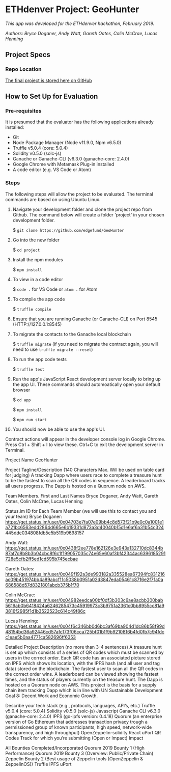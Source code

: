 # ETHdenver Project: GeoHunter
_This app was developed for the ETHdenver hackathon, February 2019._

_Authors: Bryce Doganer, Andy Watt, Gareth Oates, Colin McCrae, Lucas Henning_


## Project Specs
### Repo Location
[The final project is stored here on GitHub](https://github.com/edgefund/GeoHunter "GitHub - ETHdenver Project: GeoHunter")



## How to Set Up for Evaluation
### Pre-requisites
 It is presumed that the evaluator has the following applications already installed:

+ Git
+ Node Package Manager (Node v11.9.0, Npm v6.5.0)
+ Truffle v5.0.4 (core: 5.0.4)
+ Solidity v0.5.0 (solc-js)
+ Ganache or Ganache-CLI (v6.3.0 (ganache-core: 2.4.0)
+ Google Chrome with Metamask Plug-in installed
+ A code editor (e.g. VS Code or Atom)

### Steps
The following steps will allow the project to be evaluated. The terminal commands are based on using Ubuntu Linux.

1. Navigate your development folder and clone the project repo from Github. The command below will create a folder 'project' in your chosen development folder. 

   $ `git clone https://github.com/edgefund/GeoHunter`
   
2. Go into the new folder 

   $ `cd project`

3. Install the npm modules

   $ `npm install`

4. To view in a code editor 

   $ `code .` for VS Code or `atom .` for Atom

5. To compile the app code

   $ `truffle compile`

6. Ensure that you are running Ganache (or Ganache-CLI) on Port 8545 (HTTP://127.0.0.1:8545)

7. To migrate the contacts to the Ganache local blockchain

   $ `truffle migrate` (if you need to migrate the contract again, you will  need to use `truffle migrate --reset`)

8. To run the app code tests

   $ `truffle test`

9. Run the app's JavaScript React development server locally to bring up the app UI. These commands should automoatically open your default browser

   $ `cd app`

   $ `npm install`
   
   $ `npm run start`

11. You should now be able to use the app's UI. 

Contract actions will appear in the developer console log in Google Chrome. Press Ctrl + Shift + I to view these. Ctrl+C to exit the development server in Terminal.


Project Name
GeoHunter

Project Tagline/Description (140 Characters Max. Will be used on table card for judging)
A tracking Dapp where users race to complete a treasure hunt to be the fastest to scan all the QR codes in sequence. A leaderboard tracks all users progress. The Dapp is hosted on a Quorum node on AWS.

Team Members. First and Last Names
Bryce Doganer, Andy Watt, Gareth Oates, Colin McCrae, Lucas Henning

Status.im ID for Each Team Member (we will use this to contact you and your team)
Bryce Doganer: https://get.status.im/user/0x04703e7fa07e09bb4c8d573f21b9e0c0a1001e1a721bc6563edd2864d665e6b19331d873a3d40040b15d1e6af6a31b54c324445dde034808fdb5e5b519b9698157

Andy Watt: https://get.status.im/user/0x0438f2ee778e162126e3e943a132710dc8344b87af7d8b8b3b04cbc8f6c1f199057035c74e65e60af3bf42344ac6396185291728e5cfb2ff5ed1cd595b745ecbae

Gareth Oates: https://get.status.im/user/0x049f192a3de993182a335528ea67394fc831216ac09b451974bb4a89abcf11c5038b0951a02d3847eda05461c8716e2f71a0a686588d57d8321801abcb375b1f70

Colin McCrae: https://get.status.im/user/0x04982eedca00bf0df3b303c6ae8acbb300bab5619ab0b6418424a6246285473c45919973c3b9751a2361c0bb8955cc81a93816f2985f1d1b3522523c614c49f86c

Lucas Henning: https://get.status.im/user/0x04f6c346bb0d6bc3af69ba904d1dc86b58f99d48154bd36a92446cd57afc173f06cca725bf01b1f9b9210816b4fd0fb7c94fdcc1eae5b0aa4771ca582696ff6353

Detailed Project Description (no more than 3-4 sentences)
A treasure hunt is set up which consists of a series of QR codes which must be scanned by users in the correct order. Each QR code has an associated picture stored on IPFS which shows its location, with the IPFS hash (and all user and tag data) stored on the blockchain. The fastest user to scan all the QR codes in the correct order wins. A leaderboard can be viewed showing the fastest times, and the status of players currently on the treasure hunt. The Dapp is hosted on a Quorum node on AWS. This project is the basis for a supply chain item tracking Dapp which is in line with UN Sustainable Development Goal 8: Decent Work and Economic Growth.

Describe your tech stack (e.g., protocols, languages, API’s, etc.)
Truffle v5.0.4 (core: 5.0.4)
Solidity v0.5.0 (solc-js)
Javascript
Ganache CLI v6.3.0 (ganache-core: 2.4.0)
IPFS (go-ipfs version: 0.4.18)
Quorum (an enterprise version of Go Ethereum that addresses transaction privacy trough a permissioned group of known participants, high speed, network-wide transparency, and high throughput)
OpenZeppelin-solidity
React
uPort
QR Codes
Track for which you’re submitting (Open or Impact)
Impact

All Bounties Completed/Incorporated
Quorum 2019 Bounty 1 (High Performance)
Quorum 2019 Bounty 3 (Overview: Public/Private Chain)
Zeppelin Bounty 2 (Best usage of Zeppelin tools (OpenZeppelin & ZeppelinOS))
Truffle
IPFS
uPort

